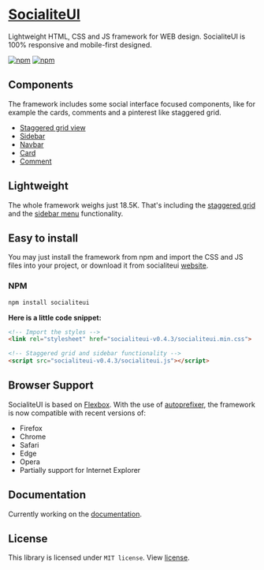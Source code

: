 # [SocialiteUI](https://socialiteui.com)

Lightweight HTML, CSS and JS framework for WEB design. SocialiteUI is 100% responsive and mobile-first designed.

[![npm](https://img.shields.io/npm/v/socialiteui.svg?color=ff7675)](https://www.npmjs.com/package/socialiteui)
[![npm](https://img.shields.io/npm/dm/socialiteui.svg?color=6c5ce7)](https://www.npmjs.com/package/socialiteui)

## Components

The framework includes some social interface focused components, like for example the cards, comments and a pinterest like staggered grid.

* [Staggered grid view](https://socialiteui.com/components.html#staggered)
* [Sidebar](https://socialiteui.com/components.html#sidebar)
* [Navbar](https://socialiteui.com/components.html#navbar)
* [Card](https://socialiteui.com/components.html#card)
* [Comment](https://socialiteui.com/components.html#comment)

## Lightweight

The whole framework weighs just 18.5K. That's including the [staggered grid](https://socialiteui.com/components.html#staggered) and the [sidebar menu](https://socialiteui.com/components.html#sidebar) functionality.

## Easy to install

You may just install the framework from npm and import the CSS and JS files into your project, or download it from socialiteui [website](https://socialiteui.com).

### NPM

```sh
npm install socialiteui
```

**Here is a little code snippet:**

```html
<!-- Import the styles -->
<link rel="stylesheet" href="socialiteui-v0.4.3/socialiteui.min.css">

<!-- Staggered grid and sidebar functionality -->
<script src="socialiteui-v0.4.3/socialiteui.js"></script>
```

## Browser Support

SocialiteUI is based on [Flexbox](https://developer.mozilla.org/en-US/docs/Web/CSS/CSS_Flexible_Box_Layout/Using_CSS_flexible_boxes). With the use of [autoprefixer](https://github.com/postcss/autoprefixer), the framework is now compatible with recent versions of:

* Firefox
* Chrome
* Safari
* Edge
* Opera
* Partially support for Internet Explorer

## Documentation

Currently working on the [documentation](https://socialiteui.com).

## License

This library is licensed under `MIT license`. View [license](LICENSE).